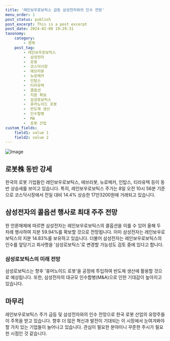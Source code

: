 ```yaml
---
title: '레인보우로보틱스 급등 삼성전자와의 인수 전망'
menu_order: 1
post_status: publish
post_excerpt: This is a post excerpt
post_date: 2024-02-08 19:29:31
taxonomy:
    category:
        - 경제
    post_tag:
        - 레인보우로보틱스
        -  삼성전자
        -  로봇
        -  코스닥시장
        -  에브리봇
        -  뉴로메카
        -  인탑스
        -  티라유텍
        -  콜옵션
        -  지분 확보
        -  삼성로보틱스
        -  휴머노이드 로봇
        -  반도체 생산
        -  인수합병
        -  MA
        -  로봇 산업
custom_fields:
    field1: value 1
    field2: value 2
---
```


![Image](https://imgnews.pstatic.net/image/243/2024/02/08/0000056169_001_20240208110701292.jpg?type=w647)

## 로봇株 동반 강세
한국의 로봇 기업들인 레인보우로보틱스, 에브리봇, 뉴로메카, 인탑스, 티라유텍 등이 동반 상승세를 보이고 있습니다. 특히, 레인보우로보틱스 주가는 8일 오전 10시 56분 기준으로 코스닥시장에서 전일 대비 14.4% 상승한 17만3200원에 거래되고 있습니다.
## 삼성전자의 콜옵션 행사로 최대 주주 전망
한 언론매체에 따르면 삼성전자는 레인보우로보틱스의 콜옵션을 이를 수 있어 올해 두 차례 행사하여 지분 59.94%를 확보할 것으로 전망됩니다. 이미 삼성전자는 레인보우로보틱스의 지분 14.83%를 보유하고 있습니다. 더불어 삼성전자는 레인보우로보틱스의 인수를 앞당기고 회사명을 '삼성로보틱스'로 변경할 가능성도 검토 중에 있다고 합니다.
### 삼성로보틱스의 미래 전망
삼성로보틱스는 향후 '휴머노이드 로봇'을 공정에 투입하여 반도체 생산에 활용할 것으로 예상됩니다. 또한, 삼성전자의 대규모 인수합병(M&A)으로 인한 기대감이 높아지고 있습니다.
## 마무리
레인보우로보틱스 주가 급등 및 삼성전자와의 인수 전망으로 한국 로봇 산업의 유망주들이 주목을 받고 있습니다. 향후 더 많은 혁신과 발전이 기대되는 이 시장에서 눈여겨봐야 할 가치 있는 기업들이 늘어나고 있습니다. 관심이 필요한 분야이니 꾸준한 주시가 필요한 시점인 것 같습니다.
